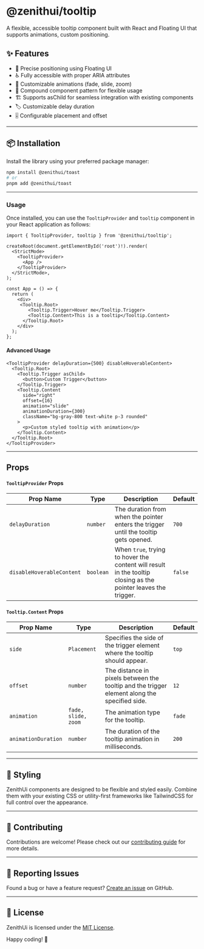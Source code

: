 # @zenithui/tooltip

A flexible, accessible tooltip component built with React and Floating UI that supports animations, custom positioning.

## ✨ Features

- 🎯 Precise positioning using Floating UI
- ♿ Fully accessible with proper ARIA attributes
- 🎨 Customizable animations (fade, slide, zoom)
- 🧩 Compound component pattern for flexible usage
- 🏗️ Supports asChild for seamless integration with existing components
- 🏷️ Customizable delay duration
- 🎚️ Configurable placement and offset

---

## 📦 Installation

Install the library using your preferred package manager:

```bash
npm install @zenithui/toast
# or
pnpm add @zenithui/toast
```

---

### Usage

Once installed, you can use the `TooltipProvider` and `tooltip` component in your React application as follows:

```tsx
import { TooltipProvider, tooltip } from '@zenithui/tooltip';

createRoot(document.getElementById('root')!).render(
  <StrictMode>
    <TooltipProvider>
      <App />
    </TooltipProvider>
  </StrictMode>,
);

const App = () => {
  return (
    <div>
     <Tooltip.Root>
        <Tooltip.Trigger>Hover me</Tooltip.Trigger>
        <Tooltip.Content>This is a tooltip</Tooltip.Content>
      </Tooltip.Root>
    </div>
  );
};
```

#### Advanced Usage

```tsx
<TooltipProvider delayDuration={500} disableHoverableContent>
  <Tooltip.Root>
    <Tooltip.Trigger asChild>
      <button>Custom Trigger</button>
    </Tooltip.Trigger>
    <Tooltip.Content
      side="right"
      offset={16}
      animation="slide"
      animationDuration={300}
      className="bg-gray-800 text-white p-3 rounded"
    >
      <p>Custom styled tooltip with animation</p>
    </Tooltip.Content>
  </Tooltip.Root>
</TooltipProvider>
```

---

## Props

#### `TooltipProvider` Props

| Prop Name                 | Type      | Description                                                                                                    | Default |
| ------------------------- | --------- | -------------------------------------------------------------------------------------------------------------- | ------- |
| `delayDuration`           | `number`  | The duration from when the pointer enters the trigger until the tooltip gets opened.                           | `700`   |
| `disableHoverableContent` | `boolean` | When `true`, trying to hover the content will result in the tooltip closing as the pointer leaves the trigger. | `false` |

#### `Tooltip.Content` Props

| Prop Name           | Type                | Description                                                                                  | Default |
| ------------------- | ------------------- | -------------------------------------------------------------------------------------------- | ------- |
| `side`              | `Placement`         | Specifies the side of the trigger element where the tooltip should appear.                   | `top`   |
| `offset`            | `number`            | The distance in pixels between the tooltip and the trigger element along the specified side. | `12`    |
| `animation`         | `fade, slide, zoom` | The animation type for the tooltip.                                                          | `fade`  |
| `animationDuration` | `number`            | The duration of the tooltip animation in milliseconds.                                       | `200`   |

---

## 🎨 Styling

ZenithUi components are designed to be flexible and styled easily. Combine them with your existing CSS or utility-first frameworks like TailwindCSS for full control over the appearance.

---

## 🤝 Contributing

Contributions are welcome! Please check out our [contributing guide](https://github.com/ChanduBobbili/ZenithUi/blob/main/CONTRIBUTING.md) for more details.

---

## 🐛 Reporting Issues

Found a bug or have a feature request? [Create an issue](https://github.com/ChanduBobbili/ZenithUi/issues) on GitHub.

---

## 📄 License

ZenithUi is licensed under the [MIT License](https://github.com/ChanduBobbili/ZenithUi/blob/main/LICENSE.md).

Happy coding! 🚀
